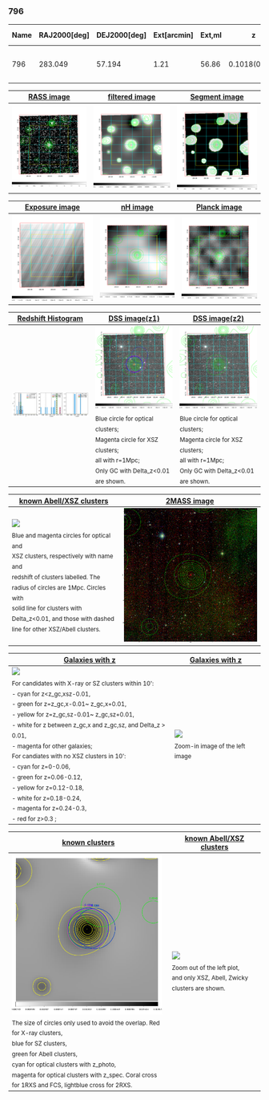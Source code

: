 <div STYLE="page-break-after: always;"></div>

### 796

|Name|RAJ2000[deg]|DEJ2000[deg] |Ext[arcmin]| Ext,ml | z | z_src| C|GC(XSZ,Delta_z<0.01)| GC(OPT,Delta_z<0.01)|GC| R_sig[arcmin] | R500[arcmin] | R500[Mpc]| CRsig[c/s] | CR500[c/s] |L500[1E44 erg/s]|F500[1E-12 erg/s/cm^2]| M500[1E14 Msun]|Tx[keV]|Cnt_sig|Beta|Rc[arcmin]|Comment|Alias|
|---|---|---|---|---|---|------|---|--------|---------|----------|---|---|---|---|---|---|---|---|---|---|---|---|---|---|
|796| 283.049| 57.194| 1.21| 56.86| 0.1018(0.008)| z1, z_xsz| B| MCXC, PSZ2, Tar| N| MCXC, N, PSZ2, Tar, W| 11.238| 7.734| 0.869| 0.170(0.019)| 0.161(0.018)| 0.771(0.047)| 2.929(0.177)| 2.06(0.06)| 3.45(0.07)| 243.6| 0.580(-0.047+0.065)| 1.407(-0.433+0.515)| -| k062|

|[RASS image](../image/796/796_img.pdf)|[filtered image](../image/796/796_fil.pdf)|[Segment image](../image/796/796_seg.pdf)|
|-------------------|--------------------|-------------------|
| <img src="../image/796/796_img.png" width="300">  | <img src="../image/796/796_fil.png" width="300">   | <img src="../image/796/796_seg.png" width="300">  |

|[Exposure image](../image/796/796_mex.pdf)| [nH image](../image/796/796_nh.pdf)| [Planck image](../image/796/796_p.pdf)|
|-------------------|--------------------|-------------------|
|<img src="../image/796/796_mex.png" width="300">   | <img src="../image/796/796_nh.png" width="300">    | <img src="../image/796/796_p.png" width="300"> |

|[Redshift Histogram](../image/796/796_zg.pdf) | [DSS image(z1)](../image/796/796_dss_z1.pdf)      |  [DSS image(z2)](../image/796/796_dss_z2.pdf)    |
|-------------------|--------------------|-------------------|
|<img src="../image/796/796_zg.png" width="300"> |<img src="../image/796/796_dss_z1.png" width="300"> <sub><br>Blue circle for optical clusters; <br>Magenta circle for XSZ clusters; <br>all with r=1Mpc; <br>Only GC with Delta_z<0.01 are shown. </sub>| <img src="../image/796/796_dss_z2.png" width="300"><sub><br>Blue circle for optical clusters; <br>Magenta circle for XSZ clusters; <br>all with r=1Mpc; <br>Only GC with Delta_z<0.01 are shown. </sub> |

|[known Abell/XSZ clusters](../image/796/796_m.pdf) | [2MASS image](../image/796/796_2mass.pdf)      |
|-------------------|-------------------|
|<img src=../image/796/796_m.png width="300"> <br><sub>Blue and magenta circles for optical and <br>XSZ clusters, respectively with name and <br>redshift of clusters labelled. The <br>radius of circles are 1Mpc. Circles with <br>solid line for clusters with <br>Delta_z<0.01, and those with dashed <br>line for other XSZ/Abell clusters.        </sub>|<img src="../image/796/796_2mass.png" width="300">  |

|[Galaxies with z](../image/796/796_opt_ned.pdf) |[Galaxies with z](../image/796/796_opt_ned_zoom.pdf) |
|-------------------|-------------------|
| <img src=../image/796/796_opt_ned.png width="300"> <br><sub> For candidates with X-ray or SZ clusters within 10': <br> - cyan for z<z_gc,xsz-0.01, <br> - green for z=z_gc,x-0.01~ z_gc,x+0.01, <br> - yellow for z=z_gc,sz-0.01~ z_gc,sz+0.01, <br> - white for z between z_gc,x and z_gc,sz, and Delta_z > 0.01, <br> - magenta for other galaxies; <br>For candiates with no XSZ clusters in 10': <br> - cyan for z=0-0.06, <br> - green for z=0.06-0.12, <br> - yellow for z=0.12-0.18, <br> - white for z=0.18-0.24, <br> - magenta for z=0.24-0.3, <br> - red for z>0.3 ;  </sub>|<img src=../image/796/796_opt_ned_zoom.png width="300">  <br><sub> Zoom-in image of the left image</sub>|

|[known clusters](../image/796/796_gc.pdf) |[known Abell/XSZ clusters](../image/796/796_gc_large.pdf) |
|-------------------|-------------------|
| <img src=../image/796/796_gc.png width="300"> <br><sub> The size of circles only used to avoid the overlap. Red for X-ray clusters, <br> blue for SZ clusters, <br> green for Abell clusters, <br> cyan for optical clusters with z_photo, <br> magenta for optical clusters with z_spec. Coral cross for 1RXS and FCS, lightblue cross for 2RXS. </sub>|<img src=../image/796/796_gc_large.png width="300"> <br><sub> Zoom out of the left plot, <br> and only XSZ, Abell, Zwicky clusters are shown. </sub> |



